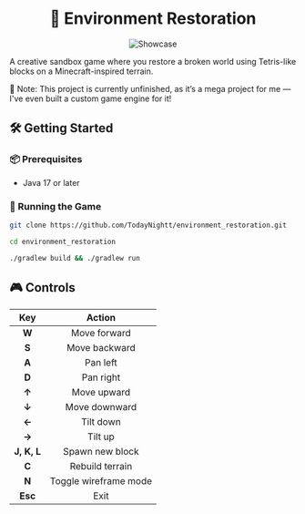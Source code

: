<div align="center">

# 🌱 Environment Restoration

![Showcase](assets/showcase.gif)

</div>

A creative sandbox game where you restore a broken world using Tetris-like blocks on a Minecraft-inspired terrain.

🧩 Note: This project is currently unfinished, as it’s a mega project for me — I've even built a custom game engine for it!

## 🛠️ Getting Started

### 📦 Prerequisites

- Java 17 or later

### 🚀 Running the Game

```bash
git clone https://github.com/TodayNightt/environment_restoration.git

cd environment_restoration

./gradlew build && ./gradlew run

```

## 🎮 Controls

| Key         | Action                |
|:-------------:|:-----------------------:|
| **W**       | Move forward          |
| **S**       | Move backward         |
| **A**       | Pan left              |
| **D**       | Pan right             |
| **↑**       | Move upward           |
| **↓**       | Move downward         |
| **←**       | Tilt down             |
| **→**       | Tilt up               |
| **J, K, L** | Spawn new block       |
| **C**       | Rebuild terrain       |
| **N**       | Toggle wireframe mode |
| **Esc**     | Exit                  |
